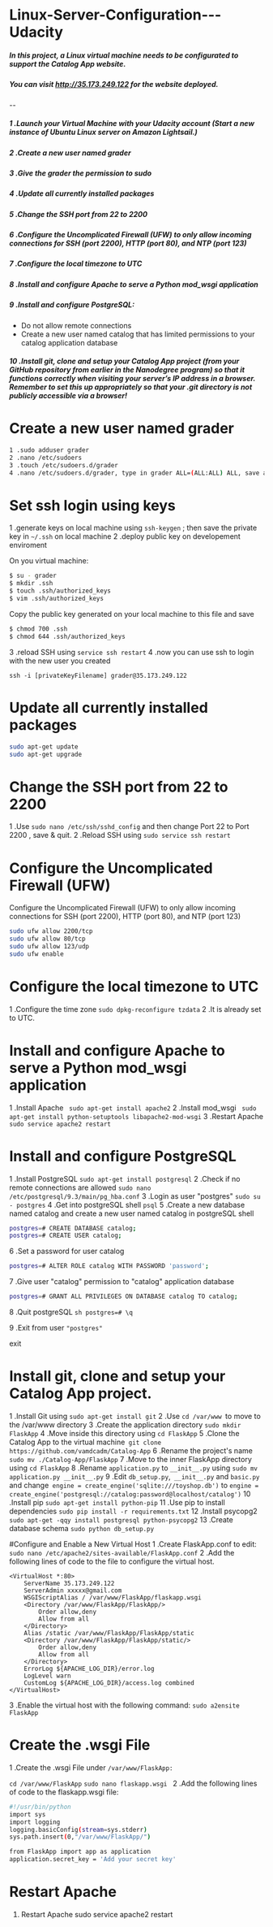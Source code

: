 # Linux-Server-Configuration---Udacity
#####  In this project, a Linux virtual machine needs to be configurated to support the  Catalog App website.
#####  You can visit http://35.173.249.122 for the website deployed.
-- 
##### 1 .Launch your Virtual Machine with your Udacity account (Start a new instance of Ubuntu Linux server on Amazon Lightsail.)
##### 2 .Create a new user named grader
##### 3 .Give the grader the permission to sudo
##### 4 .Update all currently installed packages
##### 5 .Change the SSH port from 22 to 2200
##### 6 .Configure the Uncomplicated Firewall (UFW) to only allow incoming connections for SSH (port 2200), HTTP (port 80), and NTP (port 123)
##### 7 .Configure the local timezone to UTC
##### 8 .Install and configure Apache to serve a Python mod_wsgi application
##### 9 .Install and configure PostgreSQL:
- Do not allow remote connections
- Create a new user named catalog that has limited permissions to your catalog application database
##### 10 .Install git, clone and setup your Catalog App project (from your GitHub repository from earlier in the Nanodegree program) so that it functions correctly when visiting your server’s IP address in a browser. Remember to set this up appropriately so that your .git directory is not publicly accessible via a browser!

# Create a new user named grader
```sh
1 .sudo adduser grader
2 .nano /etc/sudoers
3 .touch /etc/sudoers.d/grader
4 .nano /etc/sudoers.d/grader, type in grader ALL=(ALL:ALL) ALL, save and quit
```
# Set ssh login using keys
1 .generate keys on local machine using ``` ssh-keygen ``` ; then save the private key in ``` ~/.ssh ``` on local machine
2 .deploy public key on developement enviroment

On you virtual machine:
```sh
$ su - grader
$ mkdir .ssh
$ touch .ssh/authorized_keys
$ vim .ssh/authorized_keys
```
Copy the public key generated on your local machine to this file and save
```sh
$ chmod 700 .ssh
$ chmod 644 .ssh/authorized_keys
```
3 .reload SSH using ``` service ssh restart ```
4 .now you can use ssh to login with the new user you created

``` ssh -i [privateKeyFilename] grader@35.173.249.122 ```

# Update all currently installed packages
```sh
sudo apt-get update
sudo apt-get upgrade
```
# Change the SSH port from 22 to 2200
1 .Use ``` sudo nano /etc/ssh/sshd_config ``` and then change Port 22 to Port 2200 , save & quit.
2 .Reload SSH using ``` sudo service ssh restart ```

# Configure the Uncomplicated Firewall (UFW)
Configure the Uncomplicated Firewall (UFW) to only allow incoming connections for SSH (port 2200), HTTP (port 80), and NTP (port 123)
```sh
sudo ufw allow 2200/tcp
sudo ufw allow 80/tcp
sudo ufw allow 123/udp
sudo ufw enable 
```
# Configure the local timezone to UTC
1 .Configure the time zone ``` sudo dpkg-reconfigure tzdata ```
2 .It is already set to UTC.

# Install and configure Apache to serve a Python mod_wsgi application
1 .Install Apache ``` sudo apt-get install apache2``` 
2 .Install mod_wsgi ``` sudo apt-get install python-setuptools libapache2-mod-wsgi```
3 .Restart Apache ```sudo service apache2 restart```

# Install and configure PostgreSQL
1 .Install PostgreSQL ```sudo apt-get install postgresql```
2 .Check if no remote connections are allowed ```sudo nano /etc/postgresql/9.3/main/pg_hba.conf```
3 .Login as user "postgres" ```sudo su - postgres```
4 .Get into postgreSQL shell ```psql```
5 .Create a new database named catalog and create a new user named catalog in postgreSQL shell
```sh
postgres=# CREATE DATABASE catalog;
postgres=# CREATE USER catalog;
```
6 .Set a password for user catalog
```sh
postgres=# ALTER ROLE catalog WITH PASSWORD 'password';
```
7 .Give user "catalog" permission to "catalog" application database
```sh
postgres=# GRANT ALL PRIVILEGES ON DATABASE catalog TO catalog;
```
8 .Quit postgreSQL ```sh postgres=# \q```

9 .Exit from user ```"postgres"```

exit

# Install git, clone and setup your Catalog App project.
1 .Install Git using ```sudo apt-get install git```
2 .Use ```cd /var/www ```to move to the /var/www directory
3 .Create the application directory ```sudo mkdir FlaskApp```
4 .Move inside this directory using ```cd FlaskApp```
5 .Clone the Catalog App to the virtual machine``` git clone https://github.com/vamdcadm/Catalog-App```
6 .Rename the project's name ```sudo mv ./Catalog-App/FlaskApp```
7 .Move to the inner FlaskApp directory using ```cd FlaskApp```
8 .Rename ```application.py``` to ```__init__.py``` using ```sudo mv application.py __init__.py```
9 .Edit ```db_setup.py```,``` __init__.py``` and ```basic.py``` and change``` engine = create_engine('sqlite:///toyshop.db')``` to ```engine = create_engine('postgresql://catalog:password@localhost/catalog')```
10 .Install pip ```sudo apt-get install python-pip```
11 .Use pip to install dependencies ```sudo pip install -r requirements.txt```
12 .Install psycopg2 ```sudo apt-get -qqy install postgresql python-psycopg2```
13 .Create database schema ```sudo python db_setup.py```

#Configure and Enable a New Virtual Host
1 .Create FlaskApp.conf to edit: ```sudo nano /etc/apache2/sites-available/FlaskApp.conf```
2 .Add the following lines of code to the file to configure the virtual host.
```
<VirtualHost *:80>
	ServerName 35.173.249.122
	ServerAdmin xxxxx@gmail.com
	WSGIScriptAlias / /var/www/FlaskApp/flaskapp.wsgi
	<Directory /var/www/FlaskApp/FlaskApp/>
		Order allow,deny
		Allow from all
	</Directory>
	Alias /static /var/www/FlaskApp/FlaskApp/static
	<Directory /var/www/FlaskApp/FlaskApp/static/>
		Order allow,deny
		Allow from all
	</Directory>
	ErrorLog ${APACHE_LOG_DIR}/error.log
	LogLevel warn
	CustomLog ${APACHE_LOG_DIR}/access.log combined
</VirtualHost>
```
3 .Enable the virtual host with the following command: ```sudo a2ensite FlaskApp```

# Create the .wsgi File
1 .Create the .wsgi File under ```/var/www/FlaskApp:```

```cd /var/www/FlaskApp```
```sudo nano flaskapp.wsgi ```
2 .Add the following lines of code to the flaskapp.wsgi file:
```sh
#!/usr/bin/python
import sys
import logging
logging.basicConfig(stream=sys.stderr)
sys.path.insert(0,"/var/www/FlaskApp/")

from FlaskApp import app as application
application.secret_key = 'Add your secret key'
```
# Restart Apache
1. Restart Apache sudo service apache2 restart
